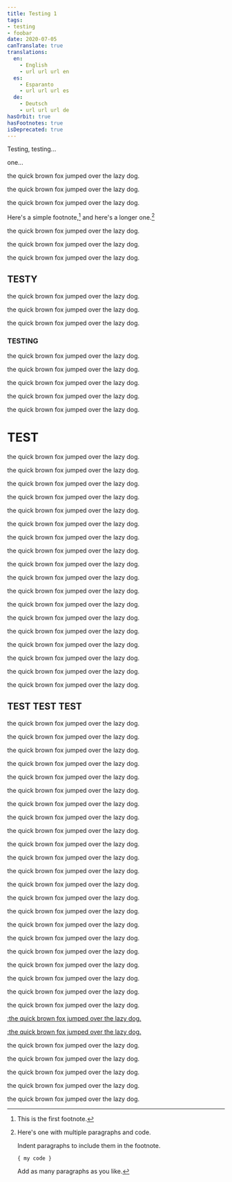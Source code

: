 ```yaml
---
title: Testing 1
tags:
- testing
- foobar
date: 2020-07-05
canTranslate: true
translations:
  en:
    - English
    - url url url en
  es:
    - Esparanto
    - url url url es
  de:
    - Deutsch
    - url url url de
hasOrbit: true
hasFootnotes: true
isDeprecated: true
---
```


Testing, testing...

one...

the quick brown fox jumped over the lazy dog.

the quick brown fox jumped over the lazy dog.

the quick brown fox jumped over the lazy dog.

Here's a simple footnote,[^1] and here's a longer one.[^bignote]

[^1]: This is the first footnote.

[^bignote]: Here's one with multiple paragraphs and code.

    Indent paragraphs to include them in the footnote.

    `{ my code }`

    Add as many paragraphs as you like.

the quick brown fox jumped over the lazy dog.

the quick brown fox jumped over the lazy dog.

the quick brown fox jumped over the lazy dog.

## TESTY

the quick brown fox jumped over the lazy dog.

the quick brown fox jumped over the lazy dog.

<orbit-reviewarea color="cyan">
  <orbit-prompt
    question="What's the working name for Andy's experimental mnemonic medium platform?"
    answer="Orbit"
  ></orbit-prompt>
  <orbit-prompt
    question="What kind of quantum gate is this?"
    question-attachments="https://docs.withorbit.com/toffoli.png"
    answer="A Toffoli gate."
  ></orbit-prompt>
  <orbit-prompt
    question="Given a right triangle with legs of length $a$ and $b$, what is the length of hypotenuse $c$?"
    answer="$$c = \sqrt{a^2 + b^2}$$"
  ></orbit-prompt>
</orbit-reviewarea>

the quick brown fox jumped over the lazy dog.

### TESTING

the quick brown fox jumped over the lazy dog.

the quick brown fox jumped over the lazy dog.

the quick brown fox jumped over the lazy dog.

the quick brown fox jumped over the lazy dog.

the quick brown fox jumped over the lazy dog.

# TEST

the quick brown fox jumped over the lazy dog.

the quick brown fox jumped over the lazy dog.

the quick brown fox jumped over the lazy dog.

the quick brown fox jumped over the lazy dog.

the quick brown fox jumped over the lazy dog.

the quick brown fox jumped over the lazy dog.

the quick brown fox jumped over the lazy dog.

the quick brown fox jumped over the lazy dog.

the quick brown fox jumped over the lazy dog.

the quick brown fox jumped over the lazy dog.

the quick brown fox jumped over the lazy dog.

the quick brown fox jumped over the lazy dog.

the quick brown fox jumped over the lazy dog.

the quick brown fox jumped over the lazy dog.

the quick brown fox jumped over the lazy dog.

the quick brown fox jumped over the lazy dog.

the quick brown fox jumped over the lazy dog.

the quick brown fox jumped over the lazy dog.

## TEST TEST TEST

the quick brown fox jumped over the lazy dog.

the quick brown fox jumped over the lazy dog.

the quick brown fox jumped over the lazy dog.

the quick brown fox jumped over the lazy dog.

the quick brown fox jumped over the lazy dog.

the quick brown fox jumped over the lazy dog.

the quick brown fox jumped over the lazy dog.

the quick brown fox jumped over the lazy dog.

the quick brown fox jumped over the lazy dog.

the quick brown fox jumped over the lazy dog.

the quick brown fox jumped over the lazy dog.

the quick brown fox jumped over the lazy dog.

the quick brown fox jumped over the lazy dog.

the quick brown fox jumped over the lazy dog.

the quick brown fox jumped over the lazy dog.

the quick brown fox jumped over the lazy dog.

the quick brown fox jumped over the lazy dog.

the quick brown fox jumped over the lazy dog.

the quick brown fox jumped over the lazy dog.

the quick brown fox jumped over the lazy dog.

the quick brown fox jumped over the lazy dog.

the quick brown fox jumped over the lazy dog.

[:the quick brown fox jumped over the lazy dog.](#testy)

[:the quick brown fox jumped over the lazy dog.](#testtesttest)

the quick brown fox jumped over the lazy dog.

the quick brown fox jumped over the lazy dog.

the quick brown fox jumped over the lazy dog.

the quick brown fox jumped over the lazy dog.

the quick brown fox jumped over the lazy dog.
